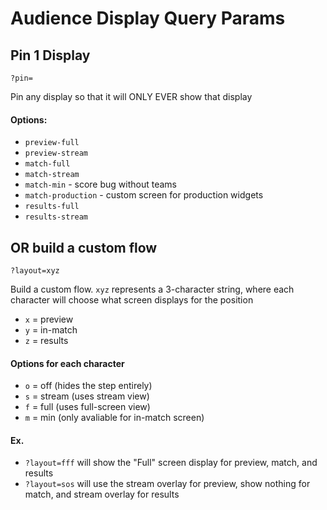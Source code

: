 # Audience Display Query Params

## Pin 1 Display
`?pin=`

Pin any display so that it will ONLY EVER show that display
#### Options:
- `preview-full`
- `preview-stream`
- `match-full`
- `match-stream`
- `match-min` - score bug without teams
- `match-production` - custom screen for production widgets
- `results-full`
- `results-stream`

## OR build a custom flow
`?layout=xyz`

Build a custom flow.  `xyz` represents a 3-character string, where each character will choose what screen displays for the position
- `x` = preview
- `y` = in-match
- `z` = results

#### Options for each character
- `o` = off (hides the step entirely)
- `s` = stream (uses stream view)
- `f` = full (uses full-screen view)
- `m` = min (only avaliable for in-match screen)

#### Ex.
- `?layout=fff` will show the "Full" screen display for preview, match, and results
- `?layout=sos` will use the stream overlay for preview, show nothing for match, and stream overlay for results
